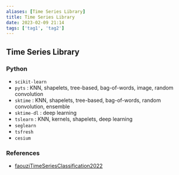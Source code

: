 ```yaml
---
aliases: [Time Series Library]
title: Time Series Library
date: 2023-02-09 21:14
tags: ['tag1', 'tag2']
---
```


## Time Series Library

### Python

- `scikit-learn`
- `pyts` : KNN, shapelets, tree-based, bag-of-words, image, random convolution
- `sktime` : KNN, shapelets, tree-based, bag-of-words, random convolution, ensemble
- `sktime-dl` : deep learning
- `tslearn` : KNN, kernels, shapelets, deep learning
- `seglearn`
- `tsfresh`
- `cesium`

### References

- [faouziTimeSeriesClassification2022](../zotero/faouziTimeSeriesClassification2022.md)
